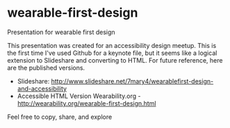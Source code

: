 # wearable-first-design
Presentation for wearable first design

This presentation was created for an accessibility design meetup. This is the first time I've used Github for a keynote file, but it seems like a logical extension to Slideshare and converting to HTML. For future reference, here are the published versions. 
* Slideshare: http://www.slideshare.net/7mary4/wearablefirst-design-and-accessibility
* Accessible HTML Version Wearability.org - http://wearability.org/wearable-first-design.html

Feel free to copy, share, and explore
